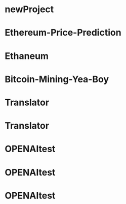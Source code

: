# newProject
# Ethereum-Price-Prediction
# Ethaneum
# Bitcoin-Mining-Yea-Boy
# Translator
# Translator
# OPENAItest
# OPENAItest
# OPENAItest
